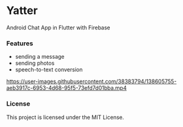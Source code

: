 # Yatter
Android Chat App in Flutter with Firebase

### Features
- sending a message
- sending photos
- speech-to-text conversion

https://user-images.githubusercontent.com/38383794/138605755-aeb3917c-6953-4d68-95f5-73efd7d01bba.mp4

### License

This project is licensed under the MIT License. 
